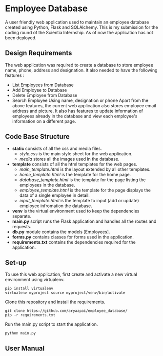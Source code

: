 # Employee Database
A user friendly web application used to maintain an employee database created using Python, Flask and SQLAlchemy. This is my submission for the coding round of the Scientia Internship. As of now the application has not been deployed.
## Design Requirements ##
The web application was required to create a database to store employee name, phone, address and designation. It also needed to have the following features : 
+ List Employees from Database
+ Add Employee to Database
+ Delete Employee from Database
+ Search Employee Using name, designation or phone
Apart from the above features, the current web application also stores employee email address and picture. It also has features to update information of employees already in the database and view each employee's information on a different page. 
## Code Base Structure ##
+ **static** consists of all the css and media files.
  - *style.css* is the main style sheet for the web application.
  - *media* stores all the images used in the database.
+ **template** consists of all the html templates for the web pages.
  - *main_template.html* is the layout extended by all other templates.
  - *home_template.html* is the template for the home page.
  - *database_template.html* is the template for the page listing the employees in the database.
  - *employee_template.html* is the template for the page displays the data of a single employee in detail.
  - *input_template.html* is the template to input (add or update) employee infromation the database.
+ **venv** is the virtual environment used to keep the dependencies separate.
+ **main.py** script runs the Flask application and handles all the routes and requests.
+ **db.py** module contains the models [Employees].
+ **forms.py** contains classes for forms used in the application.
+ **requirements.txt** contains the dependencies required for the application. 

## Set-up ##
To use this web application, first create and activate a new virtual environment using virtualenv.
```
pip install virtualenv
virtualenv myproject source myproject/venv/bin/activate
```
Clone this repository and install the requirements.
```
git clone https://github.com/aryaapai/employee_database/
pip -r requirements.txt
```
Run the main.py script to start the application. 
```
python main.py
```
## User Manual ##

